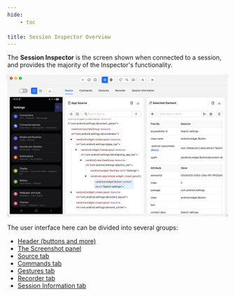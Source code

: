 ```yaml
---
hide:
    - toc

title: Session Inspector Overview
---
```


The **Session Inspector** is the screen shown when connected to a session, and provides the majority
of the Inspector's functionality.

![Session Inspector](../assets/images/session-inspector.png)

The user interface here can be divided into several groups:

- [Header (buttons and more)](./header.md)
- [The Screenshot panel](./screenshot.md)
- [Source tab](./source.md)
- [Commands tab](./commands.md)
- [Gestures tab](./gestures.md)
- [Recorder tab](./recorder.md)
- [Session Information tab](./session-info.md)
